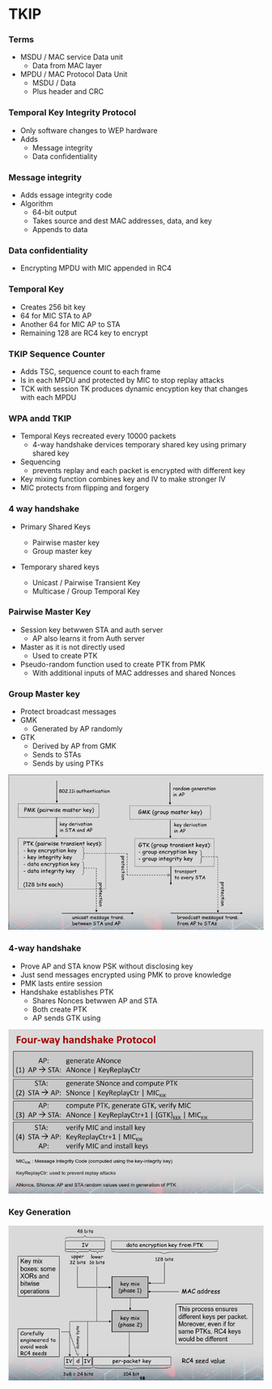 
# TKIP 

### Terms
- MSDU / MAC service Data unit
    - Data from MAC layer
- MPDU / MAC Protocol Data Unit
    - MSDU / Data 
    - Plus header and CRC

### Temporal Key Integrity Protocol
- Only software changes to WEP hardware 
- Adds
    - Message integrity
    - Data confidentiality

### Message integrity
- Adds essage integrity code
- Algorithm 
    - 64-bit output
    - Takes source and dest MAC addresses, data, and key
    - Appends to data

### Data confidentiality
- Encrypting MPDU with MIC appended in RC4

### Temporal Key
- Creates 256 bit key
- 64 for MIC STA to AP 
- Another 64 for MIC AP to STA
- Remaining 128 are RC4 key to encrypt

### TKIP Sequence Counter
- Adds TSC, sequence count to each frame
- Is in each MPDU and protected by MIC to stop replay attacks
- TCK with session TK produces dynamic encyption key that changes with each MPDU

### WPA andd TKIP
- Temporal Keys recreated every 10000 packets
    - 4-way handshake dervices temporary shared key using primary shared key
- Sequencing 
    - prevents replay and each packet is encrypted with different key
- Key mixing function combines key and IV to make stronger IV
- MIC protects from flipping and forgery


### 4 way handshake
- Primary Shared Keys
    - Pairwise master key
    - Group master key

- Temporary shared keys
    - Unicast / Pairwise Transient Key
    - Multicase / Group Temporal Key

### Pairwise Master Key
- Session key betwwen STA and auth server
    - AP also learns it from Auth server
- Master as it is not directly used 
    - Used to create PTK 
- Pseudo-random function used to create PTK from PMK
    - With additional inputs of MAC addresses and shared Nonces

### Group Master key
- Protect broadcast messages
- GMK 
    - Generated by AP randomly
- GTK
    - Derived by AP from GMK
    - Sends to STAs
    - Sends by using PTKs


![keys](./keys.png)



### 4-way handshake
- Prove AP and STA know PSK without disclosing key
- Just send messages encrypted using PMK to prove knowledge
- PMK lasts entire session
- Handshake establishes PTK 
    - Shares Nonces betwwen AP and STA
    - Both create PTK
    - AP sends GTK using 


![hand](./hand.png)


### Key Generation

![gen](./gen.png)







